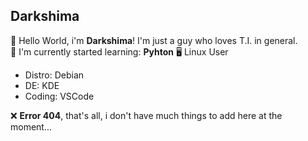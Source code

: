 ## Darkshima
👋 Hello World, i'm **Darkshima**! I'm just a guy who loves T.I. in general.  
📕 I'm currently started learning: **Pyhton**
🖥️ Linux User
- Distro: Debian
- DE: KDE
- Coding: VSCode

❌ **Error 404**, that's all, i don't have much things to add here at the moment...
<!--
**darrkzz/darrkzz** is a ✨ _special_ ✨ repository because its `README.md` (this file) appears on your GitHub profile.

Here are some ideas to get you started:

- 🔭 I’m currently working on ...
- 🌱 I’m currently learning ...
- 👯 I’m looking to collaborate on ...
- 🤔 I’m looking for help with ...
- 💬 Ask me about ...
- 📫 How to reach me: ...
- 😄 Pronouns: ...
- ⚡ Fun fact: ...
-->
